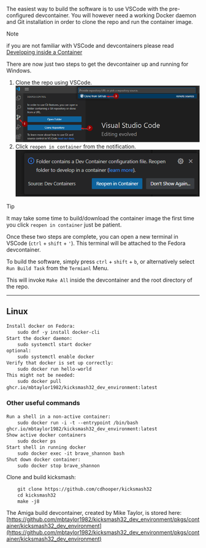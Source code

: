 The easiest way to build the software is to use VSCode with the pre-configured devcontainer. You will however need a working Docker daemon and Git installation in order to clone the repo and run the container image.

> [!NOTE]
> if you are not familiar with VSCode and devcontainers please read [Developing inside a Container](https://code.visualstudio.com/docs/devcontainers/containers)

There are now just two steps to get the devcontainer up and running for Windows.

1. Clone the repo using VSCode. ![clone repo](vscode_clone.png)
2. Click `reopen in container` from the notification. ![reopen in container](reopen_in_container.png)

> [!TIP]
>It may take some time to build/download the container image the first time you click `reopen in container` just be patient.

Once these two steps are complete, you can open a new terminal in VSCode (`ctrl` + `shift` + `'`). This terminal will be attached to the Fedora devcontainer.

To build the software, simply press `ctrl` + `shift` + `b`, or alternatively select `Run Build Task` from the `Termianl` Menu.

This will invoke `Make All` inside the devcontainer and the root directory of the repo.

------------------------------------------------------------------

## Linux
```
Install docker on Fedora:
    sudo dnf -y install docker-cli
Start the docker daemon:
    sudo systemctl start docker
optional:
    sudo systemctl enable docker
Verify that docker is set up correctly:
    sudo docker run hello-world
This might not be needed:
    sudo docker pull ghcr.io/mbtaylor1982/kicksmash32_dev_environment:latest
```
### Other useful commands
```
Run a shell in a non-active container:
    sudo docker run -i -t --entrypoint /bin/bash ghcr.io/mbtaylor1982/kicksmash32_dev_environment:latest
Show active docker containers
    sudo docker ps
Start shell in running docker
    sudo docker exec -it brave_shannon bash
Shut down docker container:
    sudo docker stop brave_shannon
```
Clone and build kicksmash:
```
    git clone https://github.com/cdhooper/kicksmash32
    cd kicksmash32
    make -j8
```

The Amiga build devcontainer, created by Mike Taylor, is stored here:
<BR>
    [https://github.com/mbtaylor1982/kicksmash32_dev_environment/pkgs/container/kicksmash32_dev_environment](https://github.com/mbtaylor1982/kicksmash32_dev_environment/pkgs/container/kicksmash32_dev_environment)
